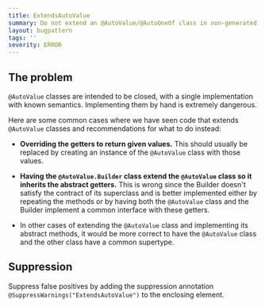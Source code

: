```yaml
---
title: ExtendsAutoValue
summary: Do not extend an @AutoValue/@AutoOneOf class in non-generated code.
layout: bugpattern
tags: ''
severity: ERROR
---
```


<!--
*** AUTO-GENERATED, DO NOT MODIFY ***
To make changes, edit the @BugPattern annotation or the explanation in docs/bugpattern.
-->


## The problem
`@AutoValue` classes are intended to be closed, with a single implementation
with known semantics. Implementing them by hand is extremely dangerous.

Here are some common cases where we have seen code that extends `@AutoValue`
classes and recommendations for what to do instead:

*   **Overriding the getters to return given values.** This should usually be
    replaced by creating an instance of the `@AutoValue` class with those
    values.

*   **Having the `@AutoValue.Builder` class extend the `@AutoValue` class so it
    inherits the abstract getters.** This is wrong since the Builder doesn't
    satisfy the contract of its superclass and is better implemented either by
    repeating the methods or by having both the `@AutoValue` class and the
    Builder implement a common interface with these getters.

*   In other cases of extending the `@AutoValue` class and implementing its
    abstract methods, it would be more correct to have the `@AutoValue` class
    and the other class have a common supertype.

## Suppression
Suppress false positives by adding the suppression annotation `@SuppressWarnings("ExtendsAutoValue")` to the enclosing element.
